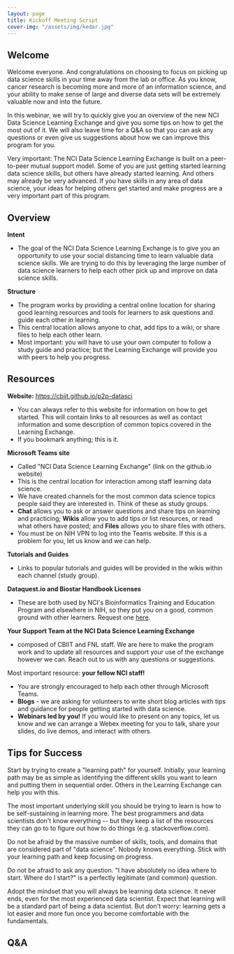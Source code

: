 ```yaml
---
layout: page
title: Kickoff Meeting Script 
cover-img: "/assets/img/kedar.jpg"
---
```


## Welcome

Welcome everyone.  And congratulations on choosing to focus on picking up data science skills in your time away from the lab or office.  As you know, cancer research is becoming more and more of an information science, and your ability to make sense of large and diverse data sets will be extremely valuable now and into the future.

In this webinar, we will try to quickly give you an overview of the new NCI Data Science Learning Exchange and give you some tips on how to get the most out of it.  We will also leave time for a Q&A so that you can ask any questions or even give us suggestions about how we can improve this program for you.

Very important: The NCI Data Science Learning Exchange is built on a peer-to-peer mutual support model.  Some of you are just getting started learning data science skills, but others have already started learning.  And others may already be very advanced.  If you have skills in any area of data science, your ideas for helping others get started and make progress are a very important part of this program.

## Overview

**Intent**

* The goal of the NCI Data Science Learning Exchange is to give you an opportunity to use your social distancing time to learn valuable data science skills.  We are trying to do this by leveraging the large number of data science learners to help each other pick up and improve on data science skills.

**Structure**

* The program works by providing a central online location for sharing good learning resources and tools for learners to ask questions and guide each other in learning.  
* This central location allows anyone to chat, add tips to a wiki, or share files to help each other learn.
* Most important: you will have to use your own computer to follow a study guide and practice; but the Learning Exchange will provide you with peers to help you progress.

## Resources

**Website:** https://cbiit.github.io/p2p-datasci

* You can always refer to this website for information on how to get started.  This will contain links to all resources as well as contact information and some description of common topics covered in the Learning Exchange.
* If you bookmark anything; this is it.

**Microsoft Teams site**

* Called "NCI Data Science Learning Exchange" (link on the github.io website)
* This is the central location for interaction among staff learning data science.
* We have created channels for the most common data science topics people said they are interested in. Think of these as study groups.
* **Chat** allows you to ask or answer questions and share tips on learning and practicing; **Wikis** allow you to add tips or list resources, or read what others have posted; and **Files** allows you to share files with others.
* You must be on NIH VPN to log into the Teams website.  If this is a problem for you, let us know and we can help.

**Tutorials and Guides**

* Links to popular tutorials and guides will be provided in the wikis within each channel (study group).

**Dataquest.io and Biostar Handbook Licenses**
* These are both used by NCI's Bioinformatics Training and Education Program and elsewhere in NIH, so they put you on a good, common ground with other learners. Request one [here](../licenses).

**Your Support Team at the NCI Data Science Learning Exchange**

* composed of CBIIT and FNL staff.  We are here to make the program work and to update all resources and support your use of the exchange however we can.  Reach out to us with any questions or suggestions.

Most important resource: **your fellow NCI staff!**

* You are strongly encouraged to help each other through Microsoft Teams.
* **Blogs** - we are asking for volunteers to write short blog articles with tips and guidance for people getting started with data science.
* **Webinars led by you!** If you would like to present on any topics, let us know and we can arrange a Webex meeting for you to talk, share your slides, do live demos, and interact with others.

## Tips for Success

Start by trying to create a "learning path" for yourself.  Initially, your learning path may be as simple as identifying the different skills you want to learn and putting them in sequential order. Others in the Learning Exchange can help you with this. 

The most important underlying skill you should be trying to learn is how to be self-sustaining in learning more.  The best programmers and data scientists don't know everything -- but they keep a list of the resources they can go to to figure out how to do things (e.g. stackoverflow.com).  

Do not be afraid by the massive number of skills, tools, and domains that are considered part of "data science".  Nobody knows everything.  Stick with your learning path and keep focusing on progress.  

Do not be afraid to ask any question.  "I have absolutely no idea where to start.  Where do I start?" is a perfectly legitimate (and common) question.

Adopt the mindset that you will always be learning data science. It never ends, even for the most experienced data scientist. Expect that learning will be a standard part of being a data scientist.  But don't worry: learning gets a lot easier and more fun once you become comfortable with the fundamentals.

## Q&A

